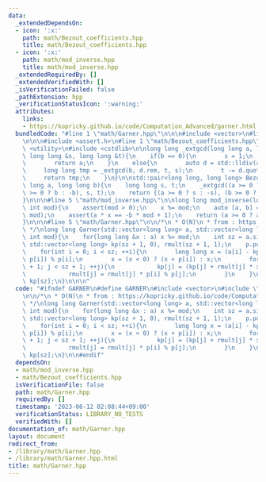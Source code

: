 ```yaml
---
data:
  _extendedDependsOn:
  - icon: ':x:'
    path: math/Bezout_coefficients.hpp
    title: math/Bezout_coefficients.hpp
  - icon: ':x:'
    path: math/mod_inverse.hpp
    title: math/mod_inverse.hpp
  _extendedRequiredBy: []
  _extendedVerifiedWith: []
  _isVerificationFailed: false
  _pathExtension: hpp
  _verificationStatusIcon: ':warning:'
  attributes:
    links:
    - https://kopricky.github.io/code/Computation_Advanced/garner.html
  bundledCode: "#line 1 \"math/Garner.hpp\"\n\n\n#include <vector>\n#line 1 \"math/mod_inverse.hpp\"\
    \n\n\n#include <assert.h>\n#line 1 \"math/Bezout_coefficients.hpp\"\n\n\n#include\
    \ <utility>\n#include <cstdlib>\n\nlong long _extgcd(long long a, long long b,\
    \ long long &s, long long &t){\n    if(b == 0){\n        s = 1;\n        t = 0;\n\
    \        return a;\n    }\n    else{\n        auto d = std::lldiv(a, b);\n   \
    \     long long tmp = _extgcd(b, d.rem, t, s);\n        t -= d.quot * s;\n   \
    \     return tmp;\n    }\n}\n\nstd::pair<long long, long long> Bezout_coefficients(long\
    \ long a, long long b){\n    long long s, t;\n    _extgcd((a >= 0 ? a : -a), (b\
    \ >= 0 ? b : -b), s, t);\n    return {(a >= 0 ? s : -s), (b >= 0 ? t : -t)};\n\
    }\n\n\n#line 5 \"math/mod_inverse.hpp\"\n\nlong long mod_inverse(long long x,\
    \ int mod){\n    assert(mod > 0);\n    x %= mod;\n    auto [a, b] = Bezout_coefficients(x,\
    \ mod);\n    assert(a * x == -b * mod + 1);\n    return (a >= 0 ? a : a + mod);\n\
    }\n\n\n#line 5 \"math/Garner.hpp\"\n\n/*\n * O(N)\n * from : https://kopricky.github.io/code/Computation_Advanced/garner.html\n\
    \ */\nlong long Garner(std::vector<long long> a, std::vector<long long> p, const\
    \ int mod){\n    for(long long &x : a) x %= mod;\n    int sz = a.size();\n   \
    \ std::vector<long long> kp(sz + 1, 0), rmult(sz + 1, 1);\n    p.push_back(mod);\n\
    \    for(int i = 0; i < sz; ++i){\n        long long x = (a[i] - kp[i]) * mod_inverse(rmult[i],\
    \ p[i]) % p[i];\n        x = (x < 0) ? (x + p[i]) : x;\n        for(int j = i\
    \ + 1; j < sz + 1; ++j){\n            kp[j] = (kp[j] + rmult[j] * x) % p[j];\n\
    \            rmult[j] = rmult[j] * p[i] % p[j];\n        }\n    }\n    return\
    \ kp[sz];\n}\n\n\n"
  code: "#ifndef GARNER\n#define GARNER\n#include <vector>\n#include \"mod_inverse.hpp\"\
    \n\n/*\n * O(N)\n * from : https://kopricky.github.io/code/Computation_Advanced/garner.html\n\
    \ */\nlong long Garner(std::vector<long long> a, std::vector<long long> p, const\
    \ int mod){\n    for(long long &x : a) x %= mod;\n    int sz = a.size();\n   \
    \ std::vector<long long> kp(sz + 1, 0), rmult(sz + 1, 1);\n    p.push_back(mod);\n\
    \    for(int i = 0; i < sz; ++i){\n        long long x = (a[i] - kp[i]) * mod_inverse(rmult[i],\
    \ p[i]) % p[i];\n        x = (x < 0) ? (x + p[i]) : x;\n        for(int j = i\
    \ + 1; j < sz + 1; ++j){\n            kp[j] = (kp[j] + rmult[j] * x) % p[j];\n\
    \            rmult[j] = rmult[j] * p[i] % p[j];\n        }\n    }\n    return\
    \ kp[sz];\n}\n\n#endif"
  dependsOn:
  - math/mod_inverse.hpp
  - math/Bezout_coefficients.hpp
  isVerificationFile: false
  path: math/Garner.hpp
  requiredBy: []
  timestamp: '2023-06-12 02:08:44+09:00'
  verificationStatus: LIBRARY_NO_TESTS
  verifiedWith: []
documentation_of: math/Garner.hpp
layout: document
redirect_from:
- /library/math/Garner.hpp
- /library/math/Garner.hpp.html
title: math/Garner.hpp
---
```

